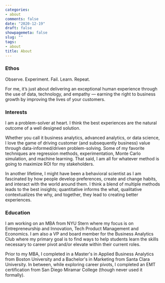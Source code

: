 ```yaml
---
categories:
- about
comments: false
date: "2020-12-19"
draft: false
showpagemeta: false
slug: ""
tags:
- about
title: About
---
```


### Ethos
Observe. Experiment. Fail. Learn. Repeat.

For me, it’s just about delivering an exceptional human experience through the use of data, technology, and empathy — earning the right to business growth by improving the lives of your customers. 

### Interests

I am a problem-solver at heart. I think the best experiences are the natural outcome of a well designed solution.  

Whether you call it business analytics, advanced analytics, or data science, I love the game of driving customer (and subsequently business) value through data-informed/driven problem-solving. Some of my favorite techniques are regression methods, experimentation, Monte Carlo simulation, and machine learning. That said, I am all for whatever method is going to maximize ROI for my stakeholders. 

In another lifetime, I might have been a behavioral scientist as I am fascinated by how people develop preferences, create and change habits, and interact with the world around them. I think a blend of multiple methods leads to the best insights; quantitative informs the what, qualitative contextualizes the why, and together, they lead to creating better experiences. 

### Education

I am working on an MBA from NYU Stern where my focus is on Entrepreneurship and Innovation, Tech Product Management and Economics. I am also a VP and board member for the Business Analytics Club where my primary goal is to find ways to help students learn the skills necessary to career pivot and/or elevate within their current roles. 

Prior to my MBA, I completed in a Master's in Applied Business Analytics from Boston University and a Bachelor's in Marketing from Santa Clara University. In between, while exploring career pivots, I completed an EMT certification from San Diego Miramar College (though never used it formally). 